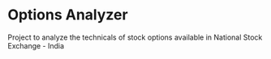 # Options Analyzer
Project to analyze the technicals of stock options available in National Stock Exchange - India
